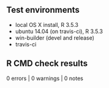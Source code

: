 ## Test environments
* local OS X install, R 3.5.3
* ubuntu 14.04 (on travis-ci), R 3.5.3
* win-builder (devel and release)
* travis-ci

## R CMD check results

0 errors | 0 warnings | 0 notes
